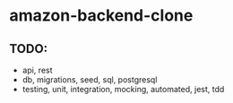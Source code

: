 # amazon-backend-clone

## TODO:

- api, rest
- db, migrations, seed, sql, postgresql
- testing, unit, integration, mocking, automated, jest, tdd
